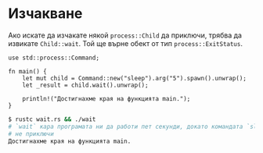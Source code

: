 # Изчакване

Ако искате да изчакате някой `process::Child` да приключи, трябва да извикате
`Child::wait`. Той ще върне обект от тип `process::ExitStatus`.

```rust,ignore
use std::process::Command;

fn main() {
    let mut child = Command::new("sleep").arg("5").spawn().unwrap();
    let _result = child.wait().unwrap();

    println!("Достигнахме края на функцията main.");
}
```

```bash
$ rustc wait.rs && ./wait
# `wait` кара програмата ни да работи пет секунди, докато командата `sleep 5`
# не приключи
Достигнахме края на функцията main.
```
